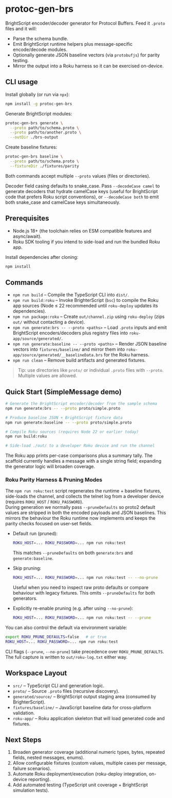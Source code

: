 # protoc-gen-brs

BrightScript encoder/decoder generator for Protocol Buffers. Feed it `.proto` files and it will:

- Parse the schema bundle.
- Emit BrightScript runtime helpers plus message-specific encode/decode modules.
- Optionally generate JSON baseline vectors (via `protobufjs`) for parity testing.
- Mirror the output into a Roku harness so it can be exercised on-device.

## CLI usage

Install globally (or run via `npx`):

```bash
npm install -g protoc-gen-brs
```

Generate BrightScript modules:

```bash
protoc-gen-brs generate \
  --proto path/to/schema.proto \
  --proto path/to/another.proto \
  --outDir ./brs-output
```

Create baseline fixtures:

```bash
protoc-gen-brs baseline \
  --proto path/to/schema.proto \
  --fixtureDir ./fixtures/parity
```

Both commands accept multiple `--proto` values (files or directories).

Decoder field casing defaults to snake_case. Pass `--decodeCase camel` to generate decoders that hydrate camelCase keys (useful for BrightScript code that prefers Roku script conventions), or `--decodeCase both` to emit both snake_case and camelCase keys simultaneously.

## Prerequisites

- Node.js 18+ (the toolchain relies on ESM compatible features and async/await).
- Roku SDK tooling if you intend to side-load and run the bundled Roku app.

Install dependencies after cloning:

```bash
npm install
```

## Commands

- `npm run build` – Compile the TypeScript CLI into `dist/`.
- `npm run build:roku` – Invoke BrighterScript (`bsc`) to compile the Roku app sources (Node ≤ 22 recommended until `roku-deploy` updates its dependencies).
- `npm run package:roku` – Create `out/channel.zip` using `roku-deploy` (zips `out/` without contacting a device).
- `npm run generate:brs -- --proto <paths>` – Load `.proto` inputs and emit BrightScript encoders/decoders plus registry files into `roku-app/source/generated/`.
- `npm run generate:baseline -- --proto <paths>` – Render JSON baseline vectors into `fixtures/baseline/` and mirror them into `roku-app/source/generated/__baselineData.brs` for the Roku harness.
- `npm run clean` – Remove build artifacts and generated fixtures.

> Tip: use directories like `proto/` or individual `.proto` files with `--proto`. Multiple values are allowed.

## Quick Start (SimpleMessage demo)

```bash
# Generate the BrightScript encoder/decoder from the sample schema
npm run generate:brs -- --proto proto/simple.proto

# Produce baseline JSON + BrightScript fixture data
npm run generate:baseline -- --proto proto/simple.proto

# Compile Roku sources (requires Node 22 or earlier today)
npm run build:roku

# Side-load ./out/ to a developer Roku device and run the channel
```

The Roku app prints per-case comparisons plus a summary tally. The scaffold currently handles a message with a single string field; expanding the generator logic will broaden coverage.

### Roku Parity Harness & Pruning Modes

The `npm run roku:test` script regenerates the runtime + baseline fixtures, side-loads the channel, and collects the telnet log from a developer device (requires `ROKU_HOST` / `ROKU_PASSWORD`).  
During generation we normally pass `--pruneDefaults` so proto2 default values are stripped in both the encoded payloads and JSON baselines. This mirrors the behaviour the Roku runtime now implements and keeps the parity checks focused on user-set fields.

- Default run (pruned):
  ```bash
  ROKU_HOST=... ROKU_PASSWORD=... npm run roku:test
  ```
  This matches `--pruneDefaults` on both `generate:brs` and `generate:baseline`.

- Skip pruning:
  ```bash
  ROKU_HOST=... ROKU_PASSWORD=... npm run roku:test -- --no-prune
  ```
  Useful when you need to inspect raw proto defaults or compare behaviour with legacy fixtures. This omits `--pruneDefaults` for both generators.

- Explicitly re-enable pruning (e.g. after using `--no-prune`):
  ```bash
  ROKU_HOST=... ROKU_PASSWORD=... npm run roku:test -- --prune
  ```

You can also control the default via environment variable:

```bash
export ROKU_PRUNE_DEFAULTS=false   # or true
ROKU_HOST=... ROKU_PASSWORD=... npm run roku:test
```

CLI flags (`--prune`, `--no-prune`) take precedence over `ROKU_PRUNE_DEFAULTS`. The full capture is written to `out/roku-log.txt` either way.

## Workspace Layout

- `src/` – TypeScript CLI and generation logic.
- `proto/` – Source `.proto` files (recursive discovery).
- `generated/source/` – BrightScript output staging area (consumed by BrighterScript).
- `fixtures/baseline/` – JavaScript baseline data for cross-platform validation.
- `roku-app/` – Roku application skeleton that will load generated code and fixtures.

## Next Steps

1. Broaden generator coverage (additional numeric types, bytes, repeated fields, nested messages, enums).
2. Allow configurable fixtures (custom values, multiple cases per message, failure scenarios).
3. Automate Roku deployment/execution (roku-deploy integration, on-device reporting).
4. Add automated testing (TypeScript unit coverage + BrightScript simulation tests).
